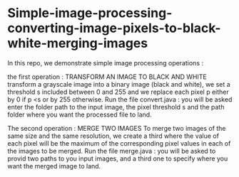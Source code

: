 # Simple-image-processing-converting-image-pixels-to-black-white-merging-images


In this repo, we demonstrate simple image processing operations :

the first operation : TRANSFORM AN IMAGE TO BLACK AND WHITE 
transform a grayscale image into a binary image (black and white), we set a threshold s included
between 0 and 255 and we replace each pixel p either by 0 if p <s or by 255 otherwise.
Run the file convert.java : you will be asked enter the folder path to the input image, the pixel threshold s and the path folder where you want the processed file to land.

The second operation : MERGE TWO IMAGES
To merge two images of the same size and the same resolution, we create a third where the value of each
pixel will be the maximum of the corresponding pixel values ​​in each of the images to be merged.
Run the file merge.java : you will be asked to provid two paths to you input images, and  a third one to specify where you want the merged image to land.
